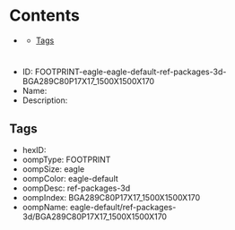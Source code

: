 



Contents
========

* [](#)
	* [Tags](#tags)

# 

- ID: FOOTPRINT-eagle-eagle-default-ref-packages-3d-BGA289C80P17X17_1500X1500X170
- Name: 
- Description: 

## Tags

- hexID: 
- oompType: FOOTPRINT
- oompSize: eagle
- oompColor: eagle-default
- oompDesc: ref-packages-3d
- oompIndex: BGA289C80P17X17_1500X1500X170
- oompName: eagle-default/ref-packages-3d/BGA289C80P17X17_1500X1500X170
